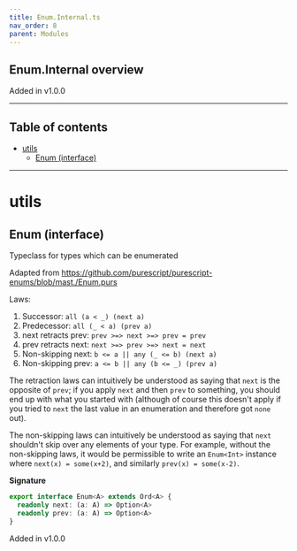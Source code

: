 ```yaml
---
title: Enum.Internal.ts
nav_order: 8
parent: Modules
---
```


## Enum.Internal overview

Added in v1.0.0

---

<h2 class="text-delta">Table of contents</h2>

- [utils](#utils)
  - [Enum (interface)](#enum-interface)

---

# utils

## Enum (interface)

Typeclass for types which can be enumerated

Adapted from https://github.com/purescript/purescript-enums/blob/mast./Enum.purs

Laws:

1.  Successor: `all (a < _) (next a)`
2.  Predecessor: `all (_ < a) (prev a)`
3.  next retracts prev: `prev >=> next >=> prev = prev`
4.  prev retracts next: `next >=> prev >=> next = next`
5.  Non-skipping next: `b <= a || any (_ <= b) (next a)`
6.  Non-skipping prev: `a <= b || any (b <= _) (prev a)`

The retraction laws can intuitively be understood as saying that `next` is the
opposite of `prev`; if you apply `next` and then `prev` to something, you should
end up with what you started with (although of course this doesn't apply if
you tried to `next` the last value in an enumeration and therefore got `none`
out).

The non-skipping laws can intuitively be understood as saying that `next`
shouldn't skip over any elements of your type. For example, without the
non-skipping laws, it would be permissible to write an `Enum<Int>` instance
where `next(x) = some(x+2)`, and similarly `prev(x) = some(x-2)`.

**Signature**

```ts
export interface Enum<A> extends Ord<A> {
  readonly next: (a: A) => Option<A>
  readonly prev: (a: A) => Option<A>
}
```

Added in v1.0.0
